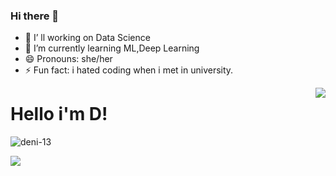 ### Hi there 👋




- 🔭 I’ ll working on Data Science
- 🌱 I’m currently learning ML,Deep Learning
- 😄 Pronouns: she/her
- ⚡ Fun fact: i hated coding when i met in university.



<img align='right' src="https://github-readme-stats.vercel.app/api?username=bleu8&show_icons=true">

# Hello i'm D! 
<p align="left"> <img src="https://komarev.com/ghpvc/?username=bleu8" alt="deni-13" /> </p>


[![](https://img.shields.io/github/followers/bleu8?style=social)](https://www.github.com/deni-13)



